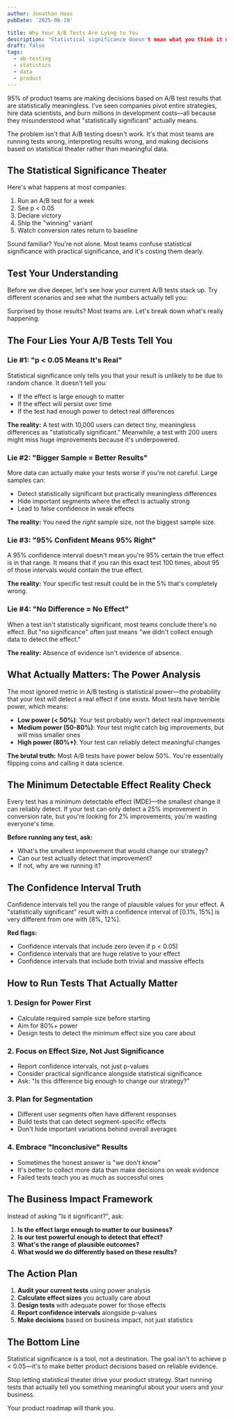 ```yaml
---
author: Jonathan Haas
pubDate: '2025-06-19'

title: Why Your A/B Tests Are Lying to You
description: 'Statistical significance doesn't mean what you think it means. Here's why 95% of A/B tests are misleading and what to track instead.'featured: false
draft: false
tags:
  - ab-testing
  - statistics
  - data
  - product
---
```


95% of product teams are making decisions based on A/B test results that are statistically meaningless. I've seen companies pivot entire strategies, hire data scientists, and burn millions in development costs—all because they misunderstood what "statistically significant" actually means.

The problem isn't that A/B testing doesn't work. It's that most teams are running tests wrong, interpreting results wrong, and making decisions based on statistical theater rather than meaningful data.

## The Statistical Significance Theater

Here's what happens at most companies:

1. Run an A/B test for a week
1. See p < 0.05
1. Declare victory
1. Ship the "winning" variant
1. Watch conversion rates return to baseline

Sound familiar? You're not alone. Most teams confuse statistical significance with practical significance, and it's costing them dearly.

## Test Your Understanding

Before we dive deeper, let's see how your current A/B tests stack up. Try different scenarios and see what the numbers actually tell you:

<ab-test-simulator />

Surprised by those results? Most teams are. Let's break down what's really happening.

## The Four Lies Your A/B Tests Tell You

### Lie #1: "p < 0.05 Means It's Real"

Statistical significance only tells you that your result is unlikely to be due to random chance. It doesn't tell you:

- If the effect is large enough to matter
- If the effect will persist over time
- If the test had enough power to detect real differences

**The reality:** A test with 10,000 users can detect tiny, meaningless differences as "statistically significant." Meanwhile, a test with 200 users might miss huge improvements because it's underpowered.

### Lie #2: "Bigger Sample = Better Results"

More data can actually make your tests worse if you're not careful. Large samples can:

- Detect statistically significant but practically meaningless differences
- Hide important segments where the effect is actually strong
- Lead to false confidence in weak effects

**The reality:** You need the _right_ sample size, not the biggest sample size.

### Lie #3: "95% Confident Means 95% Right"

A 95% confidence interval doesn't mean you're 95% certain the true effect is in that range. It means that if you ran this exact test 100 times, about 95 of those intervals would contain the true effect.

**The reality:** Your specific test result could be in the 5% that's completely wrong.

### Lie #4: "No Difference = No Effect"

When a test isn't statistically significant, most teams conclude there's no effect. But "no significance" often just means "we didn't collect enough data to detect the effect."

**The reality:** Absence of evidence isn't evidence of absence.

## What Actually Matters: The Power Analysis

The most ignored metric in A/B testing is statistical power—the probability that your test will detect a real effect if one exists. Most tests have terrible power, which means:

- **Low power (< 50%)**: Your test probably won't detect real improvements
- **Medium power (50-80%)**: Your test might catch big improvements, but will miss smaller ones
- **High power (80%+)**: Your test can reliably detect meaningful changes

**The brutal truth:** Most A/B tests have power below 50%. You're essentially flipping coins and calling it data science.

## The Minimum Detectable Effect Reality Check

Every test has a minimum detectable effect (MDE)—the smallest change it can reliably detect. If your test can only detect a 25% improvement in conversion rate, but you're looking for 2% improvements, you're wasting everyone's time.

**Before running any test, ask:**

- What's the smallest improvement that would change our strategy?
- Can our test actually detect that improvement?
- If not, why are we running it?

## The Confidence Interval Truth

Confidence intervals tell you the range of plausible values for your effect. A "statistically significant" result with a confidence interval of [0.1%, 15%] is very different from one with [8%, 12%].

**Red flags:**

- Confidence intervals that include zero (even if p < 0.05)
- Confidence intervals that are huge relative to your effect
- Confidence intervals that include both trivial and massive effects

## How to Run Tests That Actually Matter

### 1. Design for Power First

- Calculate required sample size before starting
- Aim for 80%+ power
- Design tests to detect the minimum effect size you care about

### 2. Focus on Effect Size, Not Just Significance

- Report confidence intervals, not just p-values
- Consider practical significance alongside statistical significance
- Ask: "Is this difference big enough to change our strategy?"

### 3. Plan for Segmentation

- Different user segments often have different responses
- Build tests that can detect segment-specific effects
- Don't hide important variations behind overall averages

### 4. Embrace "Inconclusive" Results

- Sometimes the honest answer is "we don't know"
- It's better to collect more data than make decisions on weak evidence
- Failed tests teach you as much as successful ones

## The Business Impact Framework

Instead of asking "Is it significant?", ask:

1. **Is the effect large enough to matter to our business?**
1. **Is our test powerful enough to detect that effect?**
1. **What's the range of plausible outcomes?**
1. **What would we do differently based on these results?**

## The Action Plan

1. **Audit your current tests** using power analysis
1. **Calculate effect sizes** you actually care about
1. **Design tests** with adequate power for those effects
1. **Report confidence intervals** alongside p-values
1. **Make decisions** based on business impact, not just statistics

## The Bottom Line

Statistical significance is a tool, not a destination. The goal isn't to achieve p < 0.05—it's to make better product decisions based on reliable evidence.

Stop letting statistical theater drive your product strategy. Start running tests that actually tell you something meaningful about your users and your business.

Your product roadmap will thank you.
